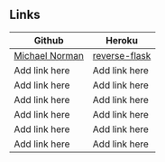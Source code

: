 ## Links

| Github                                                       | Heroku                                                |
|--------------------------------------------------------------|-------------------------------------------------------|
| [Michael Norman](https://github.com/mlnorman/python-devtest) | [reverse-flask](http://reverse-flask.herokuapp.com/)  |
| Add link here     | Add link here     |
| Add link here     | Add link here     |
| Add link here     | Add link here     |
| Add link here     | Add link here     |
| Add link here     | Add link here     |
| Add link here     | Add link here     |
